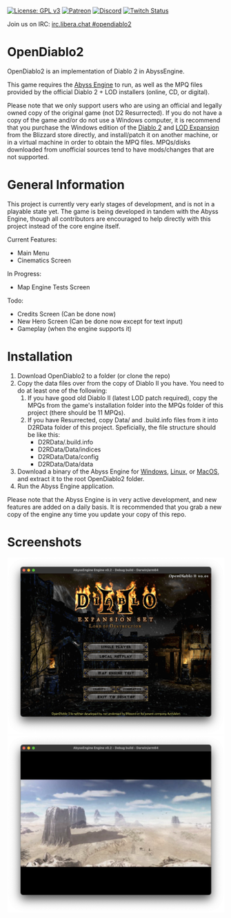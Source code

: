 [![License: GPL v3](https://img.shields.io/badge/License-GPLv3-blue.svg)](https://www.gnu.org/licenses/gpl-3.0)
[![Patreon](https://img.shields.io/badge/dynamic/json?color=%23e85b46&label=Support%20us%20on%20Patreon&query=data.attributes.patron_count&suffix=%20patrons&url=https://www.patreon.com/api/campaigns/4762180)](https://www.patreon.com/bePatron?u=37261055)
[![Discord](https://img.shields.io/discord/515518620034662421?label=Discord&style=flat)](https://discord.gg/pRy8tdc)
[![Twitch Status](https://img.shields.io/twitch/status/essial?style=flat)](https://www.twitch.tv/essial)

Join us on IRC: [irc.libera.chat #opendiablo2](https://web.libera.chat/#opendiablo2)

# OpenDiablo2
OpenDiablo2 is an implementation of Diablo 2 in AbyssEngine.

This game requires the [Abyss Engine](https://github.com/AbyssEngine/AbyssEngine) to run, as well as the MPQ files provided by the official Diablo 2 + LOD installers (online, CD, or digital).

Please note that we only support users who are using an official and legally owned copy of the original game (not D2 Resurrected). If you do not have a copy of the game and/or do not use a Windows computer, it is recommend that you purchase the Windows edition of the [Diablo 2](https://us.shop.battle.net/en-us/product/diablo-ii) and [LOD Expansion](https://us.shop.battle.net/en-us/product/diablo-ii-lord-of-destruction) from the Blizzard store directly, and install/patch it on another machine, or in a virtual machine in order to obtain the MPQ files. MPQs/disks downloaded from unofficial sources tend to have mods/changes that are not supported.

# General Information
This project is currently very early stages of development, and is not in a playable state yet. The game is being developed in tandem with the Abyss Engine, though all contributors are encouraged to help directly with this project instead of the core engine itself.

Current Features:
* Main Menu
* Cinematics Screen

In Progress:
* Map Engine Tests Screen

Todo:
* Credits Screen (Can be done now)
* New Hero Screen (Can be done now except for text input)
* Gameplay (when the engine supports it)

# Installation

1. Download OpenDiablo2 to a folder (or clone the repo)
1. Copy the data files over from the copy of Diablo II you have. You need to do at least one of the following:
   1. If you have good old Diablo II (latest LOD patch required), copy the MPQs from the game's installation folder into the MPQs folder of this project (there should be 11 MPQs).
   1. If you have Resurrected, copy Data/ and .build.info files from it into D2RData folder of this project. Speficially, the file structure should be like this:
      * D2RData/.build.info
      * D2RData/Data/indices
      * D2RData/Data/config
      * D2RData/Data/data
1. Download a binary of the Abyss Engine for [Windows](https://github.com/AbyssEngine/AbyssEngine/releases/download/unstable/abyss-windows.zip), [Linux](https://github.com/AbyssEngine/AbyssEngine/releases/download/unstable/abyss-linux.tar.gz), or [MacOS](https://github.com/AbyssEngine/AbyssEngine/releases/download/unstable/abyss-darwin.dmg), and extract it to the root OpenDiablo2 folder.
1. Run the Abyss Engine application.

Please note that the Abyss Engine is in very active development, and new features are added on a daily basis. It is recommended that you grab a new copy of the engine any time you update your copy of this repo.

# Screenshots

![Main Menu Screenshot](media/ss1.png)
![Movie](media/ss2.png)
